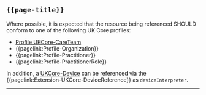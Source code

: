 ## <code>{{page-title}}</code>

Where possible, it is expected that the resource being referenced SHOULD conform to one of the following UK Core profiles:

- [Profile UKCore-CareTeam](https://simplifier.net/hl7fhirukcorer4/ukcore-careteam)
- {{pagelink:Profile-Organization}}
- {{pagelink:Profile-Practitioner}}
- {{pagelink:Profile-PractitionerRole}}

In addition, a [UKCore-Device](https://simplifier.net/hl7fhirukcorer4/ukcore-device) can be referenced via the {{pagelink:Extension-UKCore-DeviceReference}} as `deviceInterpreter`.

---
